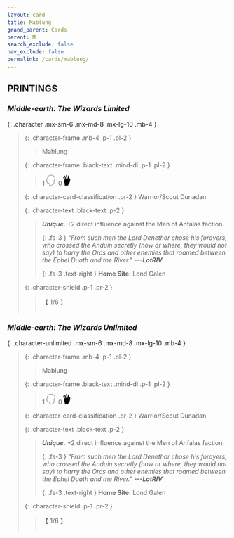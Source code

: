 ```yaml
---
layout: card
title: Mablung
grand_parent: Cards
parent: M
search_exclude: false
nav_exclude: false
permalink: /cards/mablung/
---
```


## PRINTINGS


### _Middle-earth: The Wizards Limited_

{: .character .mx-sm-6 .mx-md-8 .mx-lg-10 .mb-4 }
> {: .character-frame .mb-4 .p-1 .pl-2 }
> > <div class="card-mp"></div>
> > <div class="character-card-name">Mablung</div>
>
> {: .character-frame .black-text .mind-di .p-1 .pl-2 }
> > 1 ![](/assets/images/mind.svg)&ensp;0![](/assets/images/di.svg)
>
> {: .character-card-classification .pr-2 }
> Warrior/Scout Dunadan
>
> {: .character-text .black-text .p-2 }
> > _**Unique.**_ +2 direct influence against the Men of Anfalas faction. 
> > 
> > {: .fs-3 } 
> > _“From such men the Lord Denethor chose his forayers, who crossed the Anduin secretly (how or where, they would not say) to harry the Orcs and other enemies that roamed between the Ephel Duath and the River."_ ***---&#65279;LotRIV***  
> > 
> > {: .fs-3 .text-right } 
> > **Home Site:** Lond Galen 
>
> {: .character-shield .p-1 .pr-2 }
> > <div class="card-shield">【 1/6 】</div>
> > <div class="card-corruption">&nbsp;</div>

### _Middle-earth: The Wizards Unlimited_

{: .character-unlimited .mx-sm-6 .mx-md-8 .mx-lg-10 .mb-4 }
> {: .character-frame .mb-4 .p-1 .pl-2 }
> > <div class="card-mp"></div>
> > <div class="character-card-name">Mablung</div>
>
> {: .character-frame .black-text .mind-di .p-1 .pl-2 }
> > 1 ![](/assets/images/mind.svg)&ensp;0![](/assets/images/di.svg)
>
> {: .character-card-classification .pr-2 }
> Warrior/Scout Dunadan
>
> {: .character-text .black-text .p-2 }
> > _**Unique.**_ +2 direct influence against the Men of Anfalas faction. 
> > 
> > {: .fs-3 } 
> > _“From such men the Lord Denethor chose his forayers, who crossed the Anduin secretly (how or where, they would not say) to harry the Orcs and other enemies that roamed between the Ephel Duath and the River."_ ***---&#65279;LotRIV***  
> > 
> > {: .fs-3 .text-right } 
> > **Home Site:** Lond Galen 
>
> {: .character-shield .p-1 .pr-2 }
> > <div class="card-shield">【 1/6 】</div>
> > <div class="card-corruption">&nbsp;</div>
